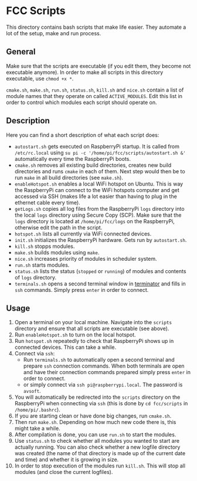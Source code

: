 # FCC Scripts
This directory contains bash scripts that make life easier. They automate a lot of the setup, make and run process.

## General
Make sure that the scripts are executable (if you edit them, they become not executable anymore). In order to make all scripts in this directory executable, use `chmod +x *`.

`cmake.sh`, `make.sh`, `run.sh`, `status.sh`, `kill.sh` and `nice.sh` contain a list of module names that they operate on called `ACTIVE_MODULES`. Edit this list in order to control which modules each script should operate on.

## Description
Here you can find a short description of what each script does:
- `autostart.sh` gets executed on RaspberryPi startup. It is called from `/etc/rc.local` using `su pi -c '/home/pi/fcc/scripts/autostart.sh &'` automatically every time the RaspberryPi boots.
- `cmake.sh` removes all existing build directories, creates new build directories and runs `cmake` in each of them. Next step would then be to run `make` in all build directories (see `make.sh`).
- `enableHotspot.sh` enables a local WiFi hotspot on Ubuntu. This is way the RaspberryPi can connect to the WiFi hotspots computer and get accessed via SSH (makes life a lot easier than having to plug in the ethernet cable every time).
- `getLogs.sh` copies all log files from the RaspberryPi `logs` directory into the local `logs` directory using Secure Copy (SCP). Make sure that the `logs` directory is located at `/home/pi/fcc/logs` on the RaspberryPi, otherwise edit the path in the script.
- `hotspot.sh` lists all currently via WiFi connected devices.
- `init.sh` initializes the RaspberryPi hardware. Gets run by `autostart.sh`.
- `kill.sh` stopps modules.
- `make.sh` builds modules using `make`.
- `nice.sh` increases priority of modules in scheduler system.
- `run.sh` starts modules.
- `status.sh` lists the status (`stopped` or `running`) of modules and contents of `logs` directory.
- `terminals.sh` opens a second terminal window in [terminator](https://wiki.ubuntuusers.de/Terminator/) and fills in `ssh` commands. Simply press `enter` in order to connect.

## Usage
1. Open a terminal on your local machine. Navigate into the `scripts` directory and ensure that all scripts are executable (see above).
2. Run `enableHotspot.sh` to turn on the local hotspot.
3. Run `hotspot.sh` repeatedly to check that RaspberryPi shows up in connected devices. This can take a while.
4. Connect via `ssh`:
	- Run `terminals.sh` to automatically open a second terminal and prepare `ssh` connection commands. When both terminals are open and have their connection commands prepared simply press `enter` in order to connect.
	- or simply connect via `ssh pi@raspberrypi.local`. The password is `avsoft`.
5. You will automatically be redirected into the `scripts` directory on the RaspberryPi when connecting via `ssh` (this is done by `cd fcc/scripts` in `/home/pi/.bashrc`).
6. If you are starting clean or have done big changes, run `cmake.sh`.
7. Then run `make.sh`. Depending on how much new code there is, this might take a while.
8. After compilation is done, you can use `run.sh` to start the modules.
9. Use `status.sh` to check whether all modules you wanted to start are actually running. You can also check whether a new logfile directory was created (the name of that directory is made up of the current date and time) and whether it is growing in size.
10. In order to stop execution of the modules run `kill.sh`. This will stop all modules (and close the current logfiles).

